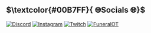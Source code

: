 ## $\textcolor{#00B7FF}{ 🌐Socials 🌐}$
[![Discord](https://img.shields.io/badge/Discord-%237289DA.svg?logo=discord&logoColor=white)](https://dsc.gg/FuneralOT) 
[![Instagram](https://img.shields.io/badge/Instagram-%23E4405F.svg?logo=Instagram&logoColor=white)](https://instagram.com/Aerwix) 
[![Twitch](https://img.shields.io/badge/Twitch-%239146FF.svg?logo=Twitch&logoColor=white)](https://twitch.tv/Aerwix)
[![FuneralOT](https://img.shields.io/discord/528117503952551936.svg?style=flat-square&logo=discord)](https://dsc.gg/FuneralOT)


<!-- Proudly created with GPRM ( https://gprm.itsvg.in ) -->
